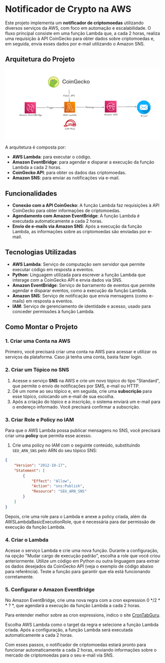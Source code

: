 # Notificador de Crypto na AWS

Este projeto implementa um **notificador de criptomoedas** utilizando diversos serviços da AWS, com foco em automação e escalabilidade. O fluxo principal consiste em uma função Lambda que, a cada 2 horas, realiza uma requisição à API CoinGecko para obter dados sobre criptomoedas e, em seguida, envia esses dados por e-mail utilizando o Amazon SNS.

## Arquitetura do Projeto
![Arquitetura do Projeto](/imgs/arq.png)

A arquitetura é composta por:
- **AWS Lambda**: para executar o código.
- **Amazon EventBridge**: para agendar e disparar a execução da função Lambda a cada 2 horas.
- **CoinGecko API**: para obter os dados das criptomoedas.
- **Amazon SNS**: para enviar as notificações via e-mail.

## Funcionalidades
- **Conexão com a API CoinGecko**: A função Lambda faz requisições à API CoinGecko para obter informações de criptomoedas.
- **Agendamento com Amazon EventBridge**: A função Lambda é executada automaticamente a cada 2 horas.
- **Envio de e-mails via Amazon SNS**: Após a execução da função Lambda, as informações sobre as criptomoedas são enviadas por e-mail.

## Tecnologias Utilizadas
- **AWS Lambda**: Serviço de computação sem servidor que permite executar código em resposta a eventos.
- **Python**: Linguagem utilizada para escrever a função Lambda que interage com a CoinGecko API e envia dados via SNS.
- **Amazon EventBridge**: Serviço de barramento de eventos que permite agendar e disparar eventos, como a execução da função Lambda.
- **Amazon SNS**: Serviço de notificação que envia mensagens (como e-mails) em resposta a eventos.
- **IAM**: Serviço de gerenciamento de identidade e acesso, usado para conceder permissões à função Lambda.

## Como Montar o Projeto

### 1. Criar uma Conta na AWS
Primeiro, você precisará criar uma conta na AWS para acessar e utilizar os serviços da plataforma. Caso já tenha uma conta, basta fazer login.

### 2. Criar um Tópico no SNS
1. Acesse o serviço **SNS** na AWS e crie um novo tópico do tipo "Standard", que permite o envio de notificações por SMS, e-mail ou HTTP.
2. Dê um nome ao seu tópico e, em seguida, crie uma **subscrição** para esse tópico, colocando um e-mail de sua escolha.
3. Após a criação do tópico e a inscrição, o sistema enviará um e-mail para o endereço informado. Você precisará confirmar a subscrição.

### 3. Criar Role e Policy no IAM
Para que o AWS Lambda possa publicar mensagens no SNS, você precisará criar uma **policy** que permita esse acesso.

1. Crie uma policy no IAM com o seguinte conteúdo, substituindo `SEU_ARN_SNS` pelo ARN do seu tópico SNS:

```json
{
    "Version": "2012-10-17",
    "Statement": [
        {
            "Effect": "Allow",
            "Action": "sns:Publish",
            "Resource": "SEU_ARN_SNS"
        }
    ]
}
```

Depois, crie uma role para o Lambda e anexe a policy criada, além da AWSLambdaBasicExecutionRole, que é necessária para dar permissão de execução da função Lambda.

### 4. Criar o Lambda
Acesse o serviço Lambda e crie uma nova função.
Durante a configuração, na opção "Mudar cargo de execução padrão", escolha a role que você criou anteriormente.
Utilize um código em Python ou outra linguagem para extrair os dados desejados da CoinGecko API (veja o exemplo de código abaixo para referência).
Teste a função para garantir que ela está funcionando corretamente.

### 5. Configurar o Amazon EventBridge
No Amazon EventBridge, crie uma nova regra com a cron expression 0 */2 * * ? *, que agendará a execução da função Lambda a cada 2 horas.

Para entender melhor sobre as cron expressions, indico o site [CronTabGuru](https://crontab.guru).

Escolha AWS Lambda como o target da regra e selecione a função Lambda criada.
Após a configuração, a função Lambda será executada automaticamente a cada 2 horas.


Com esses passos, o notificador de criptomoedas estará pronto para funcionar automaticamente a cada 2 horas, enviando informações sobre o mercado de criptomoedas para o seu e-mail via SNS.
